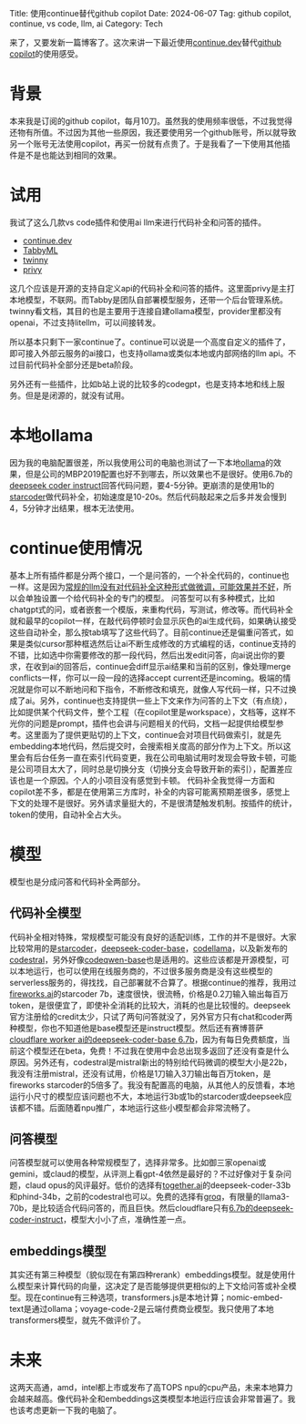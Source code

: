 Title: 使用continue替代github copilot
Date: 2024-06-07
Tag: github copilot, continue, vs code, llm, ai
Category: Tech

来了，又要发新一篇博客了。这次来讲一下最近使用[continue.dev](https://www.continue.dev)替代[github copilot](https://github.com/features/copilot)的使用感受。

# 背景
本来我是订阅的github copilot，每月10刀。虽然我的使用频率很低，不过我觉得还物有所值。不过因为其他一些原因，我还要使用另一个github账号，所以就导致另一个账号无法使用copilot，再买一份就有点贵了。于是我看了一下使用其他插件是不是也能达到相同的效果。

# 试用
我试了这么几款vs code插件和使用ai llm来进行代码补全和问答的插件。
* [continue.dev](https://www.continue.dev)
* [TabbyML](https://tabby.tabbyml.com)
* [twinny](https://github.com/rjmacarthy/twinny)
* [privy](https://github.com/srikanth235/privy)

这几个应该是开源的支持自定义api的代码补全和问答的插件。这里面privy是主打本地模型，不联网。而Tabby是团队自部署模型服务，还带一个后台管理系统。twinny看文档，其目的也是主要用于连接自建ollama模型，provider里都没有openai，不过支持litellm，可以间接转发。

所以基本只剩下一家continue了。continue可以说是一个高度自定义的插件了，即可接入外部云服务的ai接口，也支持ollama或类似本地或内部网络的llm api。不过目前代码补全部分还是beta阶段。

另外还有一些插件，比如b站上说的比较多的codegpt，也是支持本地和线上服务。但是是闭源的，就没有试用。

# 本地ollama
因为我的电脑配置很差，所以我使用公司的电脑也测试了一下本地[ollama](https://ollama.com)的效果，但是公司的MBP2019配置也好不到哪去，所以效果也不是很好。使用6.7b的[deepseek coder instruct](https://ollama.com/library/deepseek-coder:6.7b)回答代码问题，要4-5分钟。更崩溃的是使用1b的[starcoder](https://ollama.com/library/starcoder)做代码补全，初始速度是10-20s。然后代码敲起来之后多并发会慢到4，5分钟才出结果，根本无法使用。

# continue使用情况
基本上所有插件都是分两个接口，一个是问答的，一个补全代码的，continue也一样。这是因为[常规的llm没有对代码补全这种形式做微调，可能效果并不好](https://docs.continue.dev/walkthroughs/tab-autocomplete#i-want-better-completions-should-i-use-gpt-4)，所以会单独设置一个给代码补全的专门的模型。
问答型可以有多种模式，比如chatgpt式的问，或者嵌套一个模版，来重构代码，写测试，修改等。而代码补全就和最早的copilot一样，在敲代码停顿时会显示灰色的ai生成代码，如果确认接受这些自动补全，那么按tab填写了这些代码了。目前continue还是偏重问答式，如果是类似cursor那种框选然后让ai不断生成修改的方式编程的话，continue支持的不错，比如选中你需要修改的那一段代码，然后出发edit问答，向ai说出你的要求，在收到ai的回答后，continue会diff显示ai结果和当前的区别，像处理merge conflicts一样，你可以一段一段的选择accept current还是incoming。极端的情况就是你可以不断地问和下指令，不断修改和填充，就像人写代码一样，只不过换成了ai。另外，continue也支持提供一些上下文来作为问答的上下文（有点绕），比如提供某个代码文件，整个工程（在copilot里是workspace），文档等，这样不光你的问题是prompt，插件也会讲与问题相关的代码，文档一起提供给模型参考。这里面为了提供更贴切的上下文，continue会对项目代码做索引，就是先embedding本地代码，然后提交时，会搜索相关度高的部分作为上下文。所以这里会有后台任务一直在索引代码变更，我在公司电脑试用时发现会导致卡顿，可能是公司项目太大了，同时总是切换分支（切换分支会导致开新的索引），配置差应该也是一个原因。个人的小项目没有感觉到卡顿。
代码补全我觉得一方面和copilot差不多，都是在使用第三方库时，补全的内容可能离预期差很多，感觉上下文的处理不是很好。另外请求量挺大的，不是很清楚触发机制。按插件的统计，token的使用，自动补全占大头。

# 模型
模型也是分成问答和代码补全两部分。
## 代码补全模型
代码补全相对特殊，常规模型可能没有良好的适配训练，工作的并不是很好。大家比较常用的是[starcoder](https://ollama.com/library/starcoder2)，[deepseek-coder-base](https://ollama.com/library/deepseek-coder)，[codellama](https://ollama.com/library/codellama)，以及新发布的[codestral](https://mistral.ai/news/codestral/)，另外好像[codeqwen-base](https://ollama.com/library/codeqwen)也是适用的。这些应该都是开源模型，可以本地运行，也可以使用在线服务商的，不过很多服务商是没有这些模型的serverless服务的，得找找，自己部署就不合算了。根据continue的推荐，我用过[fireworks.ai](https://fireworks.ai)的starcoder 7b，速度很快，很流畅，价格是0.2刀输入输出每百万token，是很便宜了，即使补全消耗的比较大，消耗的也是比较慢的。deepseek官方注册给的credit太少，只试了两句问答就没了，另外官方只有chat和coder两种模型，你也不知道他是base模型还是instruct模型。然后还有赛博菩萨[cloudflare worker ai的deepseek-coder-base 6.7b](https://developers.cloudflare.com/workers-ai/models/deepseek-coder-6.7b-base-awq/)，因为有每日免费额度，当前这个模型还在beta，免费！不过我在使用中会总出现多返回了<end of sentence>还没有查是什么原因。另外还有，codestral是mistral新出的特别给代码微调的模型大小是22b，我没有注册mistral，还没有试用，价格是1刀输入3刀输出每百万token，是fireworks starcoder的5倍多了。我没有配置高的电脑，从其他人的反馈看，本地运行小尺寸的模型应该问题也不大，本地运行3b或1b的starcoder或deepseek应该都不错。后面随着npu推广，本地运行这些小模型都会非常流畅了。
## 问答模型
问答模型就可以使用各种常规模型了，选择非常多。比如御三家openai或gemini，或claud的模型，从评测上看gpt-4依然是最好的？不过好像对于复杂问题，claud opus的风评最好。低价的选择有[together.ai](https://www.together.ai)的deepseek-coder-33b和phind-34b，之前的codestral也可以。免费的选择有[groq](https://groq.com)，有限量的llama3-70b，是比较适合代码问答的，而且巨快。然后cloudflare只有[6.7b的deepseek-coder-instruct](https://developers.cloudflare.com/workers-ai/models/deepseek-coder-6.7b-instruct-awq/)，模型大小小了点，准确性差一点。

## embeddings模型
其实还有第三种模型（貌似现在有第四种rerank）embeddings模型。就是使用什么模型来计算代码的向量，这决定了是否能够提供更相似的上下文给问答或补全模型。现在continue有三种选项，transformers.js是本地计算；nomic-embed-text是通过ollama；voyage-code-2是云端付费商业模型。我只使用了本地transformers模型，就先不做评价了。

# 未来
这两天高通，amd，intel都上市或发布了高TOPS npu的cpu产品，未来本地算力会越来越高。像代码补全和embeddings这类模型本地运行应该会非常普遍了。我也该考虑更新一下我的电脑了。